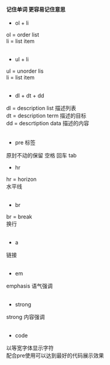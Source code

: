 <a name="oaKXd"></a>
#### 记住单词 更容易记住意思
- ol + li

ol = order list<br />li = list item<br />​<br />

- ul + li

ul = unorder lis<br />li = list item<br />​<br />

- dl + dt + dd

dl = description list 描述列表<br />dt = description term 描述的目标<br />dd = descrtiption data 描述的内容<br />​<br />

- pre 标签

原封不动的保留 空格 回车 tab

- hr

hr = horizon<br />水平线<br />​<br />

- br

br = break <br />换行<br />​<br />

- a

链接<br />​<br />

- em

emphasis 语气强调<br />​<br />

- strong

strong 内容强调<br />​<br />

- code

以等宽字体显示字符<br />配合pre使用可以达到最好的代码展示效果
